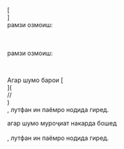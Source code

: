 [<br host>]<br action>рамзи озмоиш:<br code>

<br url><br action>рамзи озмоиш:

<br code>

Агар шумо барои [<br host>](<br protocol>//<br host>)<br action>, лутфан ин паёмро нодида гиред.

агар шумо муроҷиат накарда бошед<br url><br action>, лутфан ин паёмро нодида гиред.
